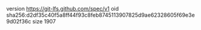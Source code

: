 version https://git-lfs.github.com/spec/v1
oid sha256:d2df35c40f5a8ff44f93c8feb8745113907825d9ae62328605f69e3e9d02f36c
size 1907
